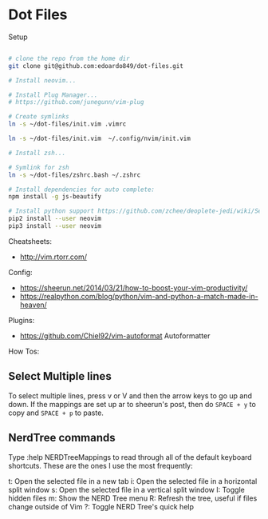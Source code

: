 Dot Files
===

Setup

```bash

# clone the repo from the home dir
git clone git@github.com:edoardo849/dot-files.git

# Install neovim...

# Install Plug Manager...
# https://github.com/junegunn/vim-plug

# Create symlinks
ln -s ~/dot-files/init.vim .vimrc

ln -s ~/dot-files/init.vim  ~/.config/nvim/init.vim

# Install zsh...

# Symlink for zsh
ln -s ~/dot-files/zshrc.bash ~/.zshrc

# Install dependencies for auto complete:
npm install -g js-beautify

# Install python support https://github.com/zchee/deoplete-jedi/wiki/Setting-up-Python-for-Neovim
pip2 install --user neovim
pip3 install --user neovim

```


Cheatsheets:
- http://vim.rtorr.com/

Config:
- https://sheerun.net/2014/03/21/how-to-boost-your-vim-productivity/
- https://realpython.com/blog/python/vim-and-python-a-match-made-in-heaven/


Plugins:
- https://github.com/Chiel92/vim-autoformat Autoformatter


How Tos:

## Select Multiple lines
To select multiple lines, press v or V and then the arrow keys to go up and down. If the mappings are set up ar to sheerun's post, then do `SPACE + y` to copy and `SPACE + p` to paste.

## NerdTree commands
Type :help NERDTreeMappings to read through all of the default keyboard shortcuts. These are the ones I use the most frequently:

t: Open the selected file in a new tab
i: Open the selected file in a horizontal split window
s: Open the selected file in a vertical split window
I: Toggle hidden files
m: Show the NERD Tree menu
R: Refresh the tree, useful if files change outside of Vim
?: Toggle NERD Tree's quick help


